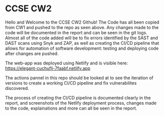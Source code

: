 # CCSE CW2
Hello and Welcome to the CCSE CW2 Github! The Code has all been copied from CW1 and pushed to the repo as seen above. Any changes made to the code will be documented in the report and can be seen in the git logs. Almost all of the code added will be to fix errors identified by the SAST and DAST scans using Snyk and ZAP, as well as creating the CI/CD pipeline that allows for automation of software development: testing and deploying code after changes are pushed.

The web-app was deployed using Netlify and is visible here: https://elegant-cuchufli-7faabf.netlify.app

The actions pannel in this repo should be looked at to see the iteration of versions to create a working CI/CD pipeline and fix vulnerabilites discovered. 

The process of creating the CI/CD pipeline is documented clearly in the report, and screenshots of the Netlify deployment process, changes made to the code, explainations and more can all be seen in the report. 
